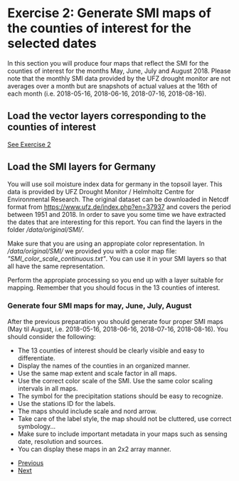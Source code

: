 # Exercise 2: Generate SMI maps of the counties of interest for the selected dates  
In this section you will produce four maps that reflect the SMI for the counties of interest for
the months May, June, July and August 2018. Please note that the monthly SMI data provided by the UFZ 
drought monitor are not averages over a month but are snapshots of actual values at the 16th of each month 
(i.e. 2018-05-16, 2018-06-16, 2018-07-16, 2018-08-16).

## Load the vector layers corresponding to the counties of interest
[See Exercise 2](ex2.md)

## Load the SMI layers for Germany
You will use soil moisture index data for germany in the topsoil layer. 
This data is provided by  UFZ Drought Monitor / Helmholtz Centre for Environmental Research. 
The original dataset can be downloaded in Netcdf format from https://www.ufz.de/index.php?en=37937 
and covers the period between 1951 and 2018. In order to save you some time we have extracted 
the dates that are interesting for this report. You can find the layers in the folder 
*/data/original/SMI/*.

Make sure that you are using an appropiate color representation. In */data/original/SMI/* we provided
you with a color map file: *"SMI_color_scale_continuous.txt"*. 
You can use it in your SMI layers so that all have the same representation.

Perform the appropiate processing so you end up with a layer suitable for mapping. Remember that you
should focus in the 13 counties of interest.

### Generate four SMI maps  for may, June, July, August
After the previous preparation you should generate four proper SMI maps (May til August, i.e. 2018-05-16, 2018-06-16, 2018-07-16, 2018-08-16).
You should consider the following:
- The 13 counties of interest should be clearly visible and easy to differentiate.
- Display the names of the counties in an organized manner. 
- Use the same map extent and scale factor in all maps.
- Use the correct color scale of the SMI. Use the same color scaling intervals in all maps. 
- The symbol for the precipitation stations should be easy to recognize.
- Use the stations ID for the labels.
- The maps should include scale and nord arrow.
- Take care of the label style, the map should not be cluttered, use correct symbology...
- Make sure to include important metadata in your maps such as sensing date, resolution and sources.
- You can display these maps in an 2x2 array manner.  

* [Previous](ex1.md)
* [Next](ex3.md)
